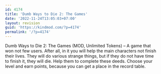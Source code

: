 ```yaml
---
id: 4174
title: 'Dumb Ways to Die 2: The Games'
date: '2022-11-24T13:05:03+07:00'
layout: revision
guid: 'https://kindmod.com/?p=4174'
permalink: '/?p=4174'
---
```


Dumb Ways to Die 2: The Games (MOD, Unlimited Tokens) – A game that won not few users. After all, in it you will help the main characters not finish their lives. They will do various strange things, but if they do not have time to finish it, they will die. Help them to complete these deeds. Choose your level and earn points, because you can get a place in the record table.